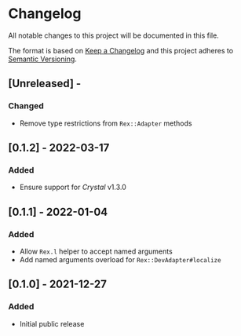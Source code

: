 # Changelog

All notable changes to this project will be documented in this file.

The format is based on [Keep a Changelog](http://keepachangelog.com/en/1.0.0/)
and this project adheres to [Semantic Versioning](http://semver.org/spec/v2.0.0.html).

## [Unreleased] -

### Changed
- Remove type restrictions from `Rex::Adapter` methods

## [0.1.2] - 2022-03-17

### Added
- Ensure support for *Crystal* v1.3.0

## [0.1.1] - 2022-01-04

### Added
- Allow `Rex.l` helper to accept named arguments
- Add named arguments overload for `Rex::DevAdapter#localize`

## [0.1.0] - 2021-12-27

### Added
- Initial public release
